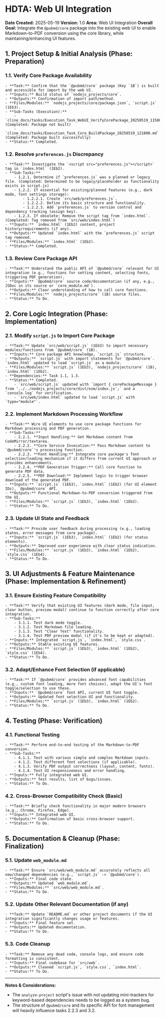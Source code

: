 # HDTA: Web UI Integration

**Date Created:** 2025-05-19
**Version:** 1.0
**Area:** Web UI Integration
**Overall Goal:** Integrate the `@pubmd/core` package into the existing web UI to enable Markdown-to-PDF conversion using the core library, while maintaining/enhancing UI features.

## 1. Project Setup & Initial Analysis (Phase: Preparation)

### 1.1. Verify Core Package Availability
    - **Task:** Confirm that the `@pubmd/core` package (Key `1B`) is built and accessible for import by the web UI.
    - **Inputs:** Build status of `nodejs_projects/core`.
    - **Outputs:** Confirmation of import path/method.
    - **Files/Modules:** `nodejs_projects/core/package.json`, `script.js` (1Eb3).
    - **Sub-Tasks (Execution):**
        - `cline_docs/tasks/Execution_Task_WebUI_VerifyCorePackage_20250519_115800.md` (Completed: Package not built)
        - `cline_docs/tasks/Execution_Task_Core_BuildPackage_20250519_121000.md` (Completed: Package built successfully)
    - **Status:** Completed.

### 1.2. Resolve `preferences.js` Discrepancy
    - **Task:** Investigate the `<script src="preferences.js"></script>` tag in `index.html` (1Eb2).
    - **Sub-Tasks:**
        - 1.2.1. Determine if `preferences.js` was a planned or legacy file. (Completed: Determined to be legacy/placeholder as functionality exists in script.js)
        - 1.2.2. If essential for existing/planned features (e.g., dark mode, font settings storage):
            - 1.2.2.1. Create `src/web/preferences.js`.
            - 1.2.2.2. Define its basic structure and functionality.
            - 1.2.2.3. Add `preferences.js` to version control and dependency tracking (assign key).
        - 1.2.3. If obsolete: Remove the script tag from `index.html`. (Completed: Tag removed from `src/web/index.html`)
    - **Inputs:** `index.html` (1Eb2) content, project history/requirements (if any).
    - **Outputs:** Updated `index.html` with the `preferences.js` script tag removed.
    - **Files/Modules:** `index.html` (1Eb2).
    - **Status:** Completed.

### 1.3. Review Core Package API
    - **Task:** Understand the public API of `@pubmd/core` relevant for UI integration (e.g., functions for setting content, selecting fonts, triggering PDF generation).
    - **Inputs:** `@pubmd/core` source code/documentation (if any, e.g., JSDoc in its source or `core_module.md`).
    - **Outputs:** Clear understanding of how to call core functions.
    - **Files/Modules:** `nodejs_projects/core` (1B) source files.
    - **Status:** To Do.

## 2. Core Logic Integration (Phase: Implementation)

### 2.1. Modify `script.js` to Import Core Package
    - **Task:** Update `src/web/script.js` (1Eb3) to import necessary modules/functions from `@pubmd/core` (1B).
    - **Inputs:** Core package API knowledge, `script.js` structure.
    - **Outputs:** `script.js` with import statements for `@pubmd/core`. `index.html` updated to load `script.js` as a module.
    - **Files/Modules:** `script.js` (1Eb3), `nodejs_projects/core` (1B), `index.html` (1Eb2).
    - **Dependencies:** Task 1.1, 1.3.
    - **Status:** Completed.
        - `src/web/script.js` updated with `import { corePackageMessage } from '../../nodejs_projects/core/dist/esm/index.js';` and a `console.log` for verification.
        - `src/web/index.html` updated to load `script.js` with `type="module"`.

### 2.2. Implement Markdown Processing Workflow
    - **Task:** Wire UI elements to use core package functions for Markdown processing and PDF generation.
    - **Sub-Tasks:**
        - 2.2.1. **Input Handling:** Get Markdown content from CodeMirror/textarea.
        - 2.2.2. **Core Service Invocation:** Pass Markdown content to `@pubmd/core`'s processing function.
        - 2.2.3. **Font Handling:** Integrate core package's font selection/loading mechanism if it differs from current UI approach or provides enhancements.
        - 2.2.4. **PDF Generation Trigger:** Call core function to generate PDF data.
        - 2.2.5. **PDF Download:** Implement logic to trigger browser download of the generated PDF.
    - **Inputs:** `script.js` (1Eb3), `index.html` (1Eb2) (for UI element IDs), `@pubmd/core` API.
    - **Outputs:** Functional Markdown-to-PDF conversion triggered from the UI.
    - **Files/Modules:** `script.js` (1Eb3), `index.html` (1Eb2).
    - **Status:** To Do.

### 2.3. Update UI State and Feedback
    - **Task:** Provide user feedback during processing (e.g., loading states, error messages from core package).
    - **Inputs:** `script.js` (1Eb3), `index.html` (1Eb2) (for status elements).
    - **Outputs:** Improved user experience with clear status indication.
    - **Files/Modules:** `script.js` (1Eb3), `index.html` (1Eb2), `style.css` (1Eb4).
    - **Status:** To Do.

## 3. UI Adjustments & Feature Maintenance (Phase: Implementation & Refinement)

### 3.1. Ensure Existing Feature Compatibility
    - **Task:** Verify that existing UI features (dark mode, file input, clear button, preview modal) continue to function correctly after core integration.
    - **Sub-Tasks:**
        - 3.1.1. Test dark mode toggle.
        - 3.1.2. Test Markdown file loading.
        - 3.1.3. Test "Clear Text" functionality.
        - 3.1.4. Test PDF preview modal (if it's to be kept or adapted).
    - **Inputs:** Integrated `script.js`, `index.html`, `style.css`.
    - **Outputs:** Stable existing UI features.
    - **Files/Modules:** `script.js` (1Eb3), `index.html` (1Eb2), `style.css` (1Eb4).
    - **Status:** To Do.

### 3.2. Adapt/Enhance Font Selection (if applicable)
    - **Task:** If `@pubmd/core` provides advanced font capabilities (e.g., custom font loading, more font choices), adapt the UI's font toggle/selection to use these.
    - **Inputs:** `@pubmd/core` font API, current UI font toggle.
    - **Outputs:** Updated font selection UI and functionality.
    - **Files/Modules:** `script.js` (1Eb3), `index.html` (1Eb2).
    - **Status:** To Do.

## 4. Testing (Phase: Verification)

### 4.1. Functional Testing
    - **Task:** Perform end-to-end testing of the Markdown-to-PDF conversion.
    - **Sub-Tasks:**
        - 4.1.1. Test with various simple and complex Markdown inputs.
        - 4.1.2. Test different font selections (if applicable).
        - 4.1.3. Verify PDF output correctness (layout, content, fonts).
        - 4.1.4. Test UI responsiveness and error handling.
    - **Inputs:** Fully integrated web UI.
    - **Outputs:** Test results, list of bugs/issues.
    - **Status:** To Do.

### 4.2. Cross-Browser Compatibility Check (Basic)
    - **Task:** Briefly check functionality in major modern browsers (e.g., Chrome, Firefox, Edge).
    - **Inputs:** Integrated web UI.
    - **Outputs:** Confirmation of basic cross-browser support.
    - **Status:** To Do.

## 5. Documentation & Cleanup (Phase: Finalization)

### 5.1. Update `web_module.md`
    - **Task:** Ensure `src/web/web_module.md` accurately reflects all new/changed dependencies (e.g., `script.js` -> `@pubmd/core`).
    - **Inputs:** Final code state.
    - **Outputs:** Updated `web_module.md`.
    - **Files/Modules:** `src/web/web_module.md`.
    - **Status:** To Do.

### 5.2. Update Other Relevant Documentation (if any)
    - **Task:** Update `README.md` or other project documents if the UI integration significantly changes usage or features.
    - **Inputs:** Final feature set.
    - **Outputs:** Updated documentation.
    - **Status:** To Do.

### 5.3. Code Cleanup
    - **Task:** Remove any dead code, console logs, and ensure code formatting is consistent.
    - **Inputs:** Final codebase for `src/web`.
    - **Outputs:** Cleaned `script.js`, `style.css`, `index.html`.
    - **Status:** To Do.

---
**Notes & Considerations:**
- The `analyze-project` script's issue with not updating mini-trackers for keyword-based dependencies needs to be logged as a system bug.
- The structure of `@pubmd/core` and its specific API for font management will heavily influence tasks 2.2.3 and 3.2.